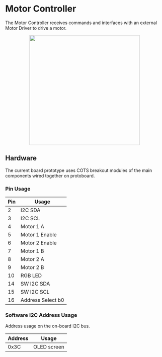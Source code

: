 # Motor Controller

The Motor Controller receives commands and interfaces with an external Motor
Driver to drive a motor.

<p align="center">
<image src="./images/v0.1.0_1.jpg" width="350px" />
</p>

## Hardware

The current board prototype uses COTS breakout modules of the main components
wired together on protoboard.

### Pin Usage

| Pin | Usage             |
| --- | ----------------- |
| 2   | I2C SDA           |
| 3   | I2C SCL           |
| 4   | Motor 1 A         |
| 5   | Motor 1 Enable    |
| 6   | Motor 2 Enable    |
| 7   | Motor 1 B         |
| 8   | Motor 2 A         |
| 9   | Motor 2 B         |
| 10  | RGB LED           |
| 14  | SW I2C SDA        |
| 15  | SW I2C SCL        |
| 16  | Address Select b0 |

### Software I2C Address Usage

Address usage on the on-board I2C bus.

| Address | Usage       |
| ------- | ----------- |
| 0x3C    | OLED screen |
